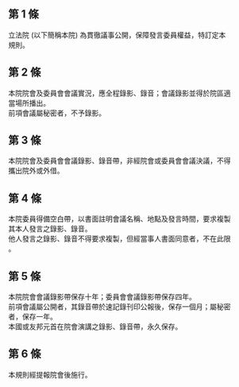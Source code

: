 第 1 條
-------
立法院 (以下簡稱本院) 為貫徹議事公開，保障發言委員權益，特訂定本  
規則。

第 2 條
-------
本院院會及委員會會議實況，應全程錄影、錄音；會議錄影並得於院區適  
當場所播出。  
前項會議屬秘密者，不予錄影。

第 3 條
-------
本院院會及委員會會議錄影、錄音帶，非經院會或委員會會議決議，不得  
攜出院外或外借。

第 4 條
-------
本院委員得備空白帶，以書面註明會議名稱、地點及發言時間，要求複製  
其本人發言之錄影、錄音。  
他人發言之錄影、錄音不得要求複製，但經當事人書面同意者，不在此限  
。

第 5 條
-------
本院院會會議錄影帶保存十年；委員會會議錄影帶保存四年。  
前項會議屬公開者，其錄音帶於速記錄刊印公報後，保存一個月；屬秘密  
者，保存一年。  
本國或友邦元首在院會演講之錄影、錄音帶，永久保存。

第 6 條
-------
本規則經提報院會後施行。

